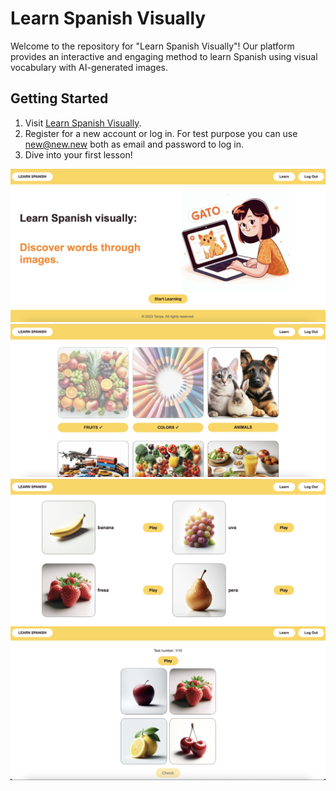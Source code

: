 # Learn Spanish Visually

Welcome to the repository for "Learn Spanish Visually"! Our platform provides an interactive and engaging method to learn Spanish using visual vocabulary with AI-generated images.

## Getting Started

1. Visit [Learn Spanish Visually](https://learn-spanish-visual.vercel.app).
2. Register for a new account or log in. For test purpose you can use new@new.new
both as email and password to log in. 
3. Dive into your first lesson!

![Website Screenshot](/content/screenshots/home.png)
![Website Screenshot](/content/screenshots/categories.png)
![Website Screenshot](/content/screenshots/fruits.png)
![Website Screenshot](/content/screenshots/test.png)


